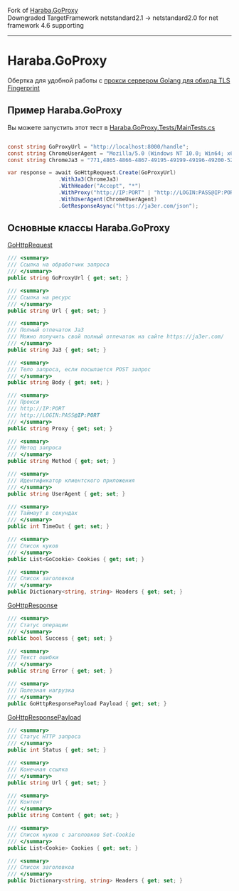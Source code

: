 Fork of [Haraba.GoProxy](https://github.com/Skyuzii/Haraba.GoProxy)  
Downgraded TargetFramework netstandard2.1 -> netstandard2.0 for net framework 4.6 supporting

---
# Haraba.GoProxy
Обертка для удобной работы с <a href="https://github.com/Skyuzii/SpoofingTlsFingerprint">прокси сервером Golang для обхода TLS Fingerprint</a>

## Пример Haraba.GoProxy
Вы можете запустить этот тест в <a href="https://github.com/Skyuzii/Haraba.GoProxy/blob/main/Haraba.GoProxy.Tests/MainTests.cs">Haraba.GoProxy.Tests/MainTests.cs</a>
```C#

const string GoProxyUrl = "http://localhost:8000/handle";
const string ChromeUserAgent = "Mozilla/5.0 (Windows NT 10.0; Win64; x64) AppleWebKit/537.36 (KHTML, like Gecko) Chrome/96.0.4664.110 Safari/537.36";
const string ChromeJa3 = "771,4865-4866-4867-49195-49199-49196-49200-52393-52392-49171-49172-156-157-47-53,0-23-65281-10-11-35-16-5-13-18-51-45-43-27-21,29-23-24,0";

var response = await GoHttpRequest.Create(GoProxyUrl)
                .WithJa3(ChromeJa3)
                .WithHeader("Accept", "*")
                .WithProxy("http://IP:PORT" | "http://LOGIN:PASS@IP:PORT")
                .WithUserAgent(ChromeUserAgent)
                .GetResponseAsync("https://ja3er.com/json");            
```

## Основные классы Haraba.GoProxy
<a href="https://github.com/Skyuzii/Haraba.GoProxy/blob/main/Haraba.GoProxy/GoHttpRequest.cs">GoHttpRequest</a>
```C#
/// <summary>
/// Ссылка на обработчик запроса
/// </summary>
public string GoProxyUrl { get; set; }

/// <summary>
/// Ссылка на ресурс
/// </summary>
public string Url { get; set; }

/// <summary>
/// Полный отпечаток Ja3
/// Можно получить свой полный отпечаток на сайте https://ja3er.com/
/// </summary>
public string Ja3 { get; set; }

/// <summary>
/// Тело запроса, если посылается POST запрос
/// </summary>
public string Body { get; set; }

/// <summary>
/// Прокси
/// http://IP:PORT
/// http://LOGIN:PASS@IP:PORT
/// </summary>
public string Proxy { get; set; }

/// <summary>
/// Метод запроса
/// </summary>
public string Method { get; set; }

/// <summary>
/// Идентификатор клиентского приложения
/// </summary>
public string UserAgent { get; set; }

/// <summary>
/// Таймаут в секундах
/// </summary>
public int TimeOut { get; set; }

/// <summary>
/// Список куков
/// </summary>
public List<GoCookie> Cookies { get; set; }

/// <summary>
/// Список заголовков
/// </summary>
public Dictionary<string, string> Headers { get; set; }
```

<a href="https://github.com/Skyuzii/Haraba.GoProxy/blob/main/Haraba.GoProxy/GoHttpResponse.cs">GoHttpResponse</a>
```C#
/// <summary>
/// Статус операции
/// </summary>
public bool Success { get; set; }

/// <summary>
/// Текст ошибки
/// </summary>
public string Error { get; set; }

/// <summary>
/// Полезная нагрузка
/// </summary>
public GoHttpResponsePayload Payload { get; set; }
```

<a href="https://github.com/Skyuzii/Haraba.GoProxy/blob/main/Haraba.GoProxy/GoHttpResponse.cs">GoHttpResponsePayload</a>
```C#
/// <summary>
/// Статус HTTP запроса
/// </summary>
public int Status { get; set; }

/// <summary>
/// Конечная ссылка
/// </summary>
public string Url { get; set; }

/// <summary>
/// Контент
/// </summary>
public string Content { get; set; }

/// <summary>
/// Список куков с заголовков Set-Cookie
/// </summary>
public List<Cookie> Cookies { get; set; }

/// <summary>
/// Список заголовков
/// </summary>
public Dictionary<string, string> Headers { get; set; }
```
